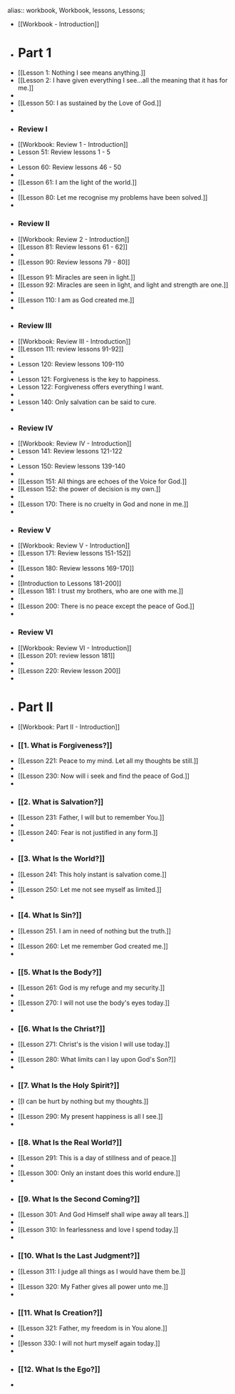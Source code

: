 alias:: workbook, Workbook, lessons, Lessons;

- [[Workbook - Introduction]]
- # Part 1
- [[Lesson 1: Nothing I see means anything.]]
- [[Lesson 2: I have given everything I see...all the meaning that it has for me.]]
-
- [[Lesson 50: I as sustained by the Love of God.]]
-
- ### Review I
- [[Workbook: Review 1 - Introduction]]
- Lesson 51: Review lessons 1 - 5
-
- Lesson 60: Review lessons 46 - 50
-
- [[Lesson 61: I am the light of the world.]]
-
- [[Lesson 80: Let me recognise my problems have been solved.]]
-
- ### Review II
- [[Workbook: Review 2 - Introduction]]
- [[Lesson 81: Review lessons 61 - 62]]
-
- [[Lesson 90: Review lessons 79 - 80]]
-
- [[Lesson 91: Miracles are seen in light.]]
- [[Lesson 92: Miracles are seen in light, and light and strength are one.]]
-
- [[Lesson 110: I am as God created me.]]
-
- ### Review III
- [[Workbook: Review III - Introduction]]
- [[Lesson 111: review lessons 91-92]]
-
- Lesson 120: Review lessons 109-110
-
- Lesson 121: Forgiveness is the key to happiness.
- Lesson 122: Forgiveness offers everything I want.
-
- Lesson 140: Only salvation can be said to cure.
-
- ### Review IV
- [[Workbook: Review IV - Introduction]]
- Lesson 141: Review lessons 121-122
-
- Lesson 150: Review lessons 139-140
-
- [[Lesson 151: All things are echoes of the Voice for God.]]
- [[Lesson 152: the power of decision is my own.]]
-
- [[Lesson 170: There is no cruelty in God and none in me.]]
-
- ### Review V
- [[Workbook: Review V - Introduction]]
- [[Lesson 171: Review lessons 151-152]]
-
- [[Lesson 180: Review lessons 169-170]]
-
- [[Introduction to Lessons 181-200]]
- [[Lesson 181: I trust my brothers, who are one with me.]]
-
- [[Lesson 200: There is no peace except the peace of God.]]
-
- ### Review VI
- [[Workbook: Review VI - Introduction]]
- [[Lesson 201: review lesson 181]]
-
- [[Lesson 220: Review lesson 200]]
-
- # Part II
- [[Workbook: Part II - Introduction]]
- ### [[1. What is Forgiveness?]]
- [[Lesson 221: Peace to my mind. Let all my thoughts be still.]]
-
- [[Lesson 230: Now will i seek and find the peace of God.]]
-
- ### [[2. What is Salvation?]]
- [[Lesson 231: Father, I will but to remember You.]]
-
- [[Lesson 240: Fear is not justified in any form.]]
-
- ### [[3. What Is the World?]]
- [[Lesson 241: This holy instant is salvation come.]]
-
- [[Lesson 250: Let me not see myself as limited.]]
-
- ### [[4. What Is Sin?]]
- [[Lesson 251. I am in need of nothing but the truth.]]
-
- [[Lesson 260: Let me remember God created me.]]
-
- ### [[5. What Is the Body?]]
- [[Lesson 261: God is my refuge and my security.]]
-
- [[Lesson 270: I will not use the body's eyes today.]]
-
- ### [[6. What Is the Christ?]]
- [[Lesson 271: Christ's is the vision I will use today.]]
-
- [[Lesson 280: What limits can I lay upon God's Son?]]
-
- ### [[7. What Is the Holy Spirit?]]
- [[I can be hurt by nothing but my thoughts.]]
-
- [[Lesson 290: My present happiness is all I see.]]
-
- ### [[8. What Is the Real World?]]
- [[Lesson 291: This is a day of stillness and of peace.]]
-
- [[Lesson 300: Only an instant does this world endure.]]
-
- ### [[9. What Is the Second Coming?]]
- [[Lesson 301: And God Himself shall wipe away all tears.]]
-
- [[Lesson 310: In fearlessness and love I spend today.]]
-
- ### [[10. What Is the Last Judgment?]]
- [[Lesson 311: I judge all things as I would have them be.]]
-
- [[Lesson 320: My Father gives all power unto me.]]
-
- ### [[11. What Is Creation?]]
- [[Lesson 321: Father, my freedom is in You alone.]]
-
- [[lesson 330: I will not hurt myself again today.]]
-
- ### [[12. What Is the Ego?]]
-